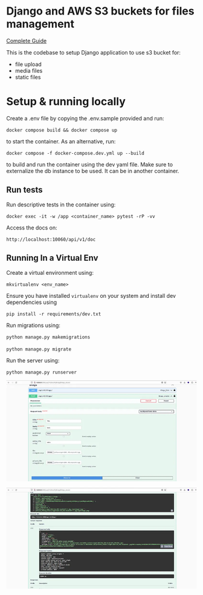 # Django and AWS S3 buckets for files management

[Complete Guide](https://medium.com/dev-genius/how-to-configure-a-django-application-with-s3-buckets-for-file-storage-9cea315316a4)

This is the codebase to setup Django application to use s3 bucket for:<br>
* file upload
* media files
* static files

# Setup & running locally

Create a .env file by copying the .env.sample provided and run:
```
docker compose build && docker compose up
```
to start the container. As an alternative, run:
```
docker compose -f docker-compose.dev.yml up --build
```
to build and run the container using the dev yaml file.
Make sure to externalize the db instance to be used. It can be in another container.

## Run tests
Run descriptive tests in the container using:
```
docker exec -it -w /app <container_name> pytest -rP -vv
```

Access the docs on:

```
http://localhost:10060/api/v1/doc
```


## Running In a Virtual Env

Create a virtual environment using:
```
mkvirtualenv <env_name>
```

Ensure you have installed `virtualenv` on your system and install dev dependencies using
```
pip install -r requirements/dev.txt
```

Run migrations using:
```
python manage.py makemigrations

python manage.py migrate
```

Run the server using:
```
python manage.py runserver
```




![Screenshot](screenshot1.webp)

![Screenshot](screenshot2.webp)
